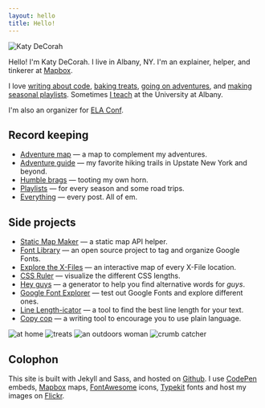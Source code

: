 ```yaml
---
layout: hello
title: Hello!
---
```


<img src="{{site.image}}" class="hello-header" alt="Katy DeCorah">

<p class="lead">Hello! I'm Katy DeCorah. I live in Albany, NY. I'm an explainer, helper, and tinkerer at <a href="//www.mapbox.com">Mapbox</a>.</p>

I love [writing about code](/card-catalog/#code), [baking treats](/card-catalog/#epicurean), [going on adventures](/card-catalog/#adventures), and [making seasonal playlists](/card-catalog/#playlists). Sometimes [I teach](/card-catalog/#teaching) at the University at Albany.

I'm also an organizer for [ELA Conf](http://elaconf.com/).

## Record keeping

* [Adventure map](/map) &mdash; a map to complement my adventures.
* [Adventure guide](/adventure-guide) &mdash; my favorite hiking trails in Upstate New York and beyond.
* [Humble brags](/humble-brags) &mdash; tooting my own horn.
* [Playlists](/playlists) &mdash; for every season and some road trips.
* [Everything](/everything) &mdash; every post. All of em.

## Side projects

* [Static Map Maker](http://staticmapmaker.com/) &mdash; a static map API helper.
* [Font Library](http://katydecorah.com/font-library/) &mdash; an open source project to tag and organize Google Fonts.
* [Explore the X-Files](https://www.mapbox.com/x-files/) &mdash; an interactive map of every X-File location.
* [CSS Ruler](http://katydecorah.com/css-ruler/) &mdash; visualize the different CSS lengths.
* [Hey guys](http://katydecorah.com/hey-guys/) &mdash; a generator to help you find alternative words for <em>guys</em>.
* [Google Font Explorer](http://katydecorah.com/google-font-explorer/) &mdash; test out Google Fonts and explore different ones.
* [Line Length-icator](http://katydecorah.com/linelengthicator/) &mdash; a tool to find the best line length for your text.
* [Copy cop](http://katydecorah.com/copy-cop/) &mdash; a writing tool to encourage you to use plain language.

<div class="post">
<div class="photos">
<img src="https://c1.staticflickr.com/1/448/18664258796_988f31b102_c.jpg" class="img-fourths" alt="at home">
<img src="https://c1.staticflickr.com/1/530/18664287626_4c32e59e7e_c.jpg" class="img-fourths" alt="treats">
<img src="https://farm1.staticflickr.com/588/21917162186_67041fbcf4_c.jpg" class="img-fourths" alt="an outdoors woman">
<img src="https://farm2.staticflickr.com/1638/24488621791_efba4eeaea_c.jpg" class="img-fourths" alt="crumb catcher">
</div>
</div>


## Colophon

This site is built with Jekyll and Sass, and hosted on [Github](https://github.com/katydecorah/katydecorah.github.com). I use [CodePen](http://codepen.io/) embeds, [Mapbox](https://www.mapbox.com/developers/api/static/) maps, [FontAwesome](http://fortawesome.github.io/Font-Awesome/icons/) icons,  [Typekit](https://typekit.com/) fonts and host my images on [Flickr](https://www.flickr.com/).
